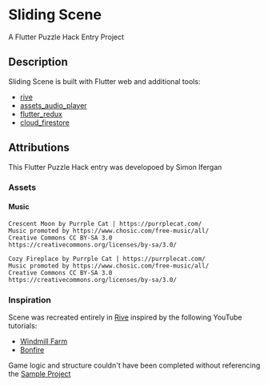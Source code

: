 # Sliding Scene

A Flutter Puzzle Hack Entry Project

## Description

Sliding Scene is built with Flutter web and additional tools:

- [rive](https://pub.dev/packages/rive)
- [assets_audio_player](https://pub.dev/packages/assets_audio_player)
- [flutter_redux](https://pub.dev/packages/flutter_redux)
- [cloud_firestore](https://pub.dev/packages/cloud_firestore)

## Attributions

This Flutter Puzzle Hack entry was developoed by Simon Ifergan

### Assets

#### Music

```
Crescent Moon by Purrple Cat | https://purrplecat.com/
Music promoted by https://www.chosic.com/free-music/all/
Creative Commons CC BY-SA 3.0
https://creativecommons.org/licenses/by-sa/3.0/
```

```
Cozy Fireplace by Purrple Cat | https://purrplecat.com/
Music promoted by https://www.chosic.com/free-music/all/
Creative Commons CC BY-SA 3.0
https://creativecommons.org/licenses/by-sa/3.0/
```

### Inspiration

Scene was recreated entirely in [Rive](https://rive.app/) inspired by the following YouTube tutorials:

- [Windmill Farm](https://www.youtube.com/watch?v=sm-19RBDW9M)
- [Bonfire](https://www.youtube.com/watch?v=U_5cgbKYH_g)

Game logic and structure couldn't have been completed without referencing the [Sample Project](https://github.com/VGVentures/slide_puzzle)
